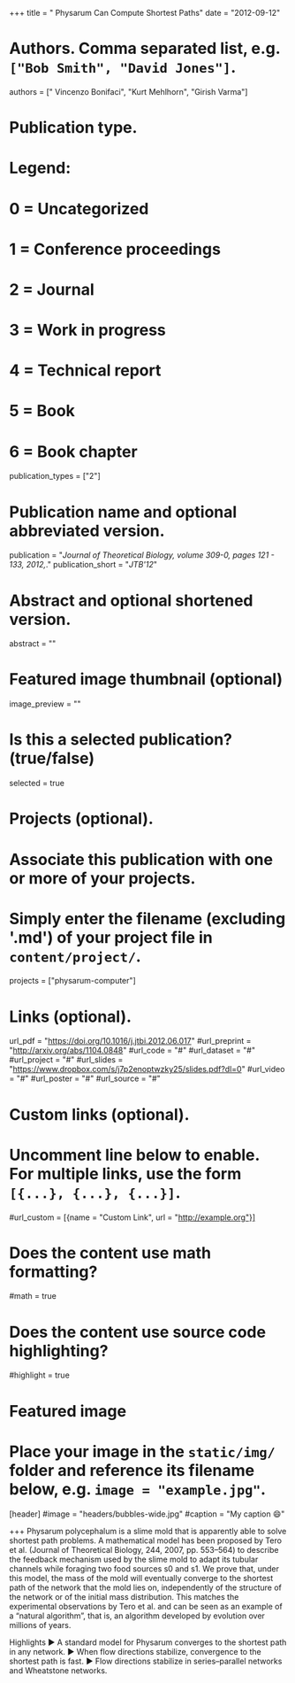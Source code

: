 +++
title = " Physarum Can Compute Shortest Paths"
date = "2012-09-12"

# Authors. Comma separated list, e.g. `["Bob Smith", "David Jones"]`.
authors = [" Vincenzo Bonifaci", "Kurt Mehlhorn", "Girish Varma"]

# Publication type.
# Legend:
# 0 = Uncategorized
# 1 = Conference proceedings
# 2 = Journal
# 3 = Work in progress
# 4 = Technical report
# 5 = Book
# 6 = Book chapter
publication_types = ["2"]
# Publication name and optional abbreviated version.
publication = "*Journal of Theoretical Biology, volume 309-0, pages 121 - 133, 2012,*."
publication_short = "*JTB'12*"

# Abstract and optional shortened version.
abstract = ""

# Featured image thumbnail (optional)
image_preview = ""

# Is this a selected publication? (true/false)
selected = true

# Projects (optional).
#   Associate this publication with one or more of your projects.
#   Simply enter the filename (excluding '.md') of your project file in `content/project/`.
projects = ["physarum-computer"]

# Links (optional).
url_pdf =  "https://doi.org/10.1016/j.jtbi.2012.06.017"
#url_preprint = "http://arxiv.org/abs/1104.0848"
#url_code = "#"
#url_dataset = "#"
#url_project = "#"
#url_slides = "https://www.dropbox.com/s/j7p2enoptwzky25/slides.pdf?dl=0"
#url_video = "#"
#url_poster = "#"
#url_source = "#"

# Custom links (optional).
#   Uncomment line below to enable. For multiple links, use the form `[{...}, {...}, {...}]`.
#url_custom = [{name = "Custom Link", url = "http://example.org"}]

# Does the content use math formatting?
#math = true

# Does the content use source code highlighting?
#highlight = true

# Featured image
# Place your image in the `static/img/` folder and reference its filename below, e.g. `image = "example.jpg"`.
[header]
#image = "headers/bubbles-wide.jpg"
#caption = "My caption :smile:"

+++
Physarum polycephalum is a slime mold that is apparently able to solve shortest path problems. A mathematical model has been proposed by Tero et al. (Journal of Theoretical Biology, 244, 2007, pp. 553–564) to describe the feedback mechanism used by the slime mold to adapt its tubular channels while foraging two food sources s0 and s1. We prove that, under this model, the mass of the mold will eventually converge to the shortest path of the network that the mold lies on, independently of the structure of the network or of the initial mass distribution. This matches the experimental observations by Tero et al. and can be seen as an example of a “natural algorithm”, that is, an algorithm developed by evolution over millions of years. 

Highlights 
► A standard model for Physarum converges to the shortest path in any network.
► When flow directions stabilize, convergence to the shortest path is fast. 
► Flow directions stabilize in series–parallel networks and Wheatstone networks.
